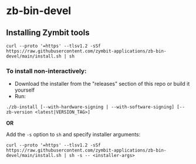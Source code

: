 # zb-bin-devel


## Installing Zymbit tools
```
curl --proto '=https' --tlsv1.2 -sSf https://raw.githubusercontent.com/zymbit-applications/zb-bin-devel/main/install.sh | sh
```

### To install non-interactively:

- Download the installer from the "releases" section of this repo or build it yourself
- Run:
```
./zb-install [--with-hardware-signing | --with-software-signing] [--zb-version <latest|VERSION_TAG>]
```

**OR**

Add the `-s` option to `sh` and specify installer arguments:
```
curl --proto '=https' --tlsv1.2 -sSf https://raw.githubusercontent.com/zymbit-applications/zb-bin-devel/main/install.sh | sh -s -- <installer-args>
```
